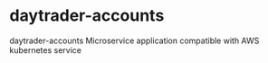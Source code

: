 # daytrader-accounts
daytrader-accounts Microservice application compatible with AWS kubernetes service
